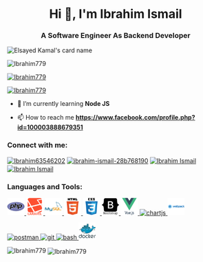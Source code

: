 <h1 align="center">Hi 👋, I'm Ibrahim Ismail</h1>
<h3 align="center">A Software Engineer As Backend Developer</h3>

![Elsayed Kamal's card name](https://cardivo.vercel.app/api?name=Ibrahim%20Ismaill&description=Software%20developer%20|%20Backend%20developer&image=https://avatars.githubusercontent.com/u/55800801?v=4&backgroundColor=%23000&linkedin=ibrahim-ismail-28b768190&github=Ibrahim779&twitter=Ibrahim63546202&pattern=fallingTriangles&colorPattern=%23c40000&fontColor=%23fff&iconColor=%23fff)

<p align="left"> <img src="https://komarev.com/ghpvc/?username=Ibrahim779&label=Profile%20views&color=0e75b6&style=flat" alt="Ibrahim779" /> </p>

<p align="left"> <a href="https://twitter.com/Ibrahim63546202" target="blank"><img src="https://img.shields.io/twitter/follow/Ibrahim63546202?logo=X&style=for-the-badge" alt="Ibrahim779" /></a> </p>

<p align="left"> <a href="https://www.linkedin.com/in/ibrahim-ismail-28b768190/" target="blank"><img src="https://img.shields.io/twitter/follow/ibrahim-ismail-28b768190?logo=linkedin&style=for-the-badge" alt="Ibrahim779" /></a> </p>

- 🌱 I’m currently learning **Node JS**

- 📫 How to reach me **https://www.facebook.com/profile.php?id=100003888679351**

<h3 align="left">Connect with me:</h3>
<p align="left">
<a href="https://twitter.com/Ibrahim63546202" target="blank"><img align="center" src="https://raw.githubusercontent.com/rahuldkjain/github-profile-readme-generator/master/src/images/icons/Social/twitter.svg" alt="Ibrahim63546202" height="30" width="40" /></a>
<a href="https://www.linkedin.com/in/ibrahim-ismail-28b768190/" target="blank"><img align="center" src="https://raw.githubusercontent.com/rahuldkjain/github-profile-readme-generator/master/src/images/icons/Social/linked-in-alt.svg" alt="ibrahim-ismail-28b768190" height="30" width="40" /></a>
<a href="https://www.facebook.com/profile.php?id=100003888679351" target="blank"><img align="center" src="https://raw.githubusercontent.com/rahuldkjain/github-profile-readme-generator/master/src/images/icons/Social/facebook.svg" alt="Ibrahim Ismail" height="30" width="40" /></a>
<a href="https://www.youtube.com/channel/UCJNRE82ehK6ARRwBV02PPqQ" target="blank"><img align="center" src="https://raw.githubusercontent.com/rahuldkjain/github-profile-readme-generator/master/src/images/icons/Social/youtube.svg" alt="Ibrahim Ismail" height="30" width="40" /></a>
</p>

<h3 align="left">Languages and Tools:</h3>
<p align="left"> 

<a href="https://www.php.net" target="_blank" rel="noreferrer"> <img src="https://raw.githubusercontent.com/devicons/devicon/master/icons/php/php-original.svg" alt="php" width="40" height="40"/> </a> <a href="https://laravel.com/" target="_blank" rel="noreferrer"> <img src="https://raw.githubusercontent.com/devicons/devicon/master/icons/laravel/laravel-plain-wordmark.svg" alt="laravel" width="40" height="40"/> </a> <a href="https://www.mysql.com/" target="_blank" rel="noreferrer"> <img src="https://raw.githubusercontent.com/devicons/devicon/master/icons/mysql/mysql-original-wordmark.svg" alt="mysql" width="40" height="40"/> </a><a href="https://www.w3.org/html/" target="_blank" rel="noreferrer"> <img src="https://raw.githubusercontent.com/devicons/devicon/master/icons/html5/html5-original-wordmark.svg" alt="html5" width="40" height="40"/> </a> <a href="https://www.w3schools.com/css/" target="_blank" rel="noreferrer"> <img src="https://raw.githubusercontent.com/devicons/devicon/master/icons/css3/css3-original-wordmark.svg" alt="css3" width="40" height="40"/> </a> <a href="https://getbootstrap.com" target="_blank" rel="noreferrer"> <img src="https://raw.githubusercontent.com/devicons/devicon/master/icons/bootstrap/bootstrap-plain-wordmark.svg" alt="bootstrap" width="40" height="40"/> </a> <a href="https://vuejs.org/" target="_blank" rel="noreferrer"> <img src="https://raw.githubusercontent.com/devicons/devicon/master/icons/vuejs/vuejs-original-wordmark.svg" alt="vuejs" width="40" height="40"/> </a> <a href="https://www.chartjs.org" target="_blank" rel="noreferrer"> <img src="https://www.chartjs.org/media/logo-title.svg" alt="chartjs" width="40" height="40"/> </a> <a href="https://webpack.js.org" target="_blank" rel="noreferrer"> <img src="https://raw.githubusercontent.com/devicons/devicon/d00d0969292a6569d45b06d3f350f463a0107b0d/icons/webpack/webpack-original-wordmark.svg" alt="webpack" width="40" height="40"/> </a>

<a href="https://postman.com" target="_blank" rel="noreferrer"> <img src="https://www.vectorlogo.zone/logos/getpostman/getpostman-icon.svg" alt="postman" width="40" height="40"/> </a> <a href="https://git-scm.com/" target="_blank" rel="noreferrer"> <img src="https://www.vectorlogo.zone/logos/git-scm/git-scm-icon.svg" alt="git" width="40" height="40"/> </a> <a href="https://www.gnu.org/software/bash/" target="_blank" rel="noreferrer"> <img src="https://www.vectorlogo.zone/logos/gnu_bash/gnu_bash-icon.svg" alt="bash" width="40" height="40"/> </a> <a href="https://www.docker.com/" target="_blank" rel="noreferrer"> <img src="https://raw.githubusercontent.com/devicons/devicon/master/icons/docker/docker-original-wordmark.svg" alt="docker" width="40" height="40"/> </a>

</p>

<p><img align="left" src="https://github-readme-stats.vercel.app/api/top-langs?username=Ibrahim779&show_icons=true&locale=en&layout=compact" alt="Ibrahim779" /></p>

<p>&nbsp;<img align="center" src="https://github-readme-stats.vercel.app/api?username=Ibrahim779&show_icons=true&locale=en" alt="Ibrahim779" /></p>
